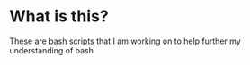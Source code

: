 # What is this?

These are bash scripts that I am working on to help further my understanding of
bash
